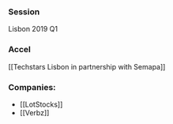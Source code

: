 
### Session
Lisbon 2019 Q1

### Accel
[[Techstars Lisbon in partnership with Semapa]]

### Companies:
- [[LotStocks]]
- [[Verbz]]


